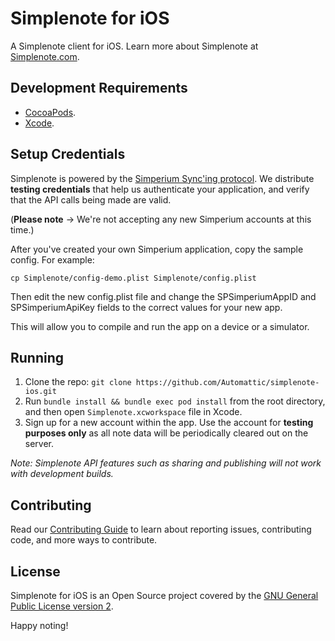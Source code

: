 # Simplenote for iOS
A Simplenote client for iOS. Learn more about Simplenote at [Simplenote.com](https://simplenote.com).


## Development Requirements

* [CocoaPods](https://cocoapods.org/).
* [Xcode](https://developer.apple.com/xcode/).


## Setup Credentials

Simplenote is powered by the [Simperium Sync'ing protocol](https://www.simperium.com). We distribute **testing credentials** that help us authenticate your application, and verify that the API calls being made are valid.

(**Please note** → We're not accepting any new Simperium accounts at this time.)

After you've created your own Simperium application, copy the sample config. For example:

```
cp Simplenote/config-demo.plist Simplenote/config.plist
```

Then edit the new config.plist file and change the SPSimperiumAppID and SPSimperiumApiKey fields to the correct values for your new app.

This will allow you to compile and run the app on a device or a simulator.


## Running

1. Clone the repo: `git clone https://github.com/Automattic/simplenote-ios.git`
2. Run `bundle install && bundle exec pod install` from the root directory, and then open `Simplenote.xcworkspace` file in Xcode.
3. Sign up for a new account within the app. Use the account for **testing purposes only** as all note data will be periodically cleared out on the server.

_Note: Simplenote API features such as sharing and publishing will not work with development builds._


## Contributing

Read our [Contributing Guide](CONTRIBUTING.md) to learn about reporting issues, contributing code, and more ways to contribute.

## License

Simplenote for iOS is an Open Source project covered by the [GNU General Public License version 2](LICENSE.md).

Happy noting!
